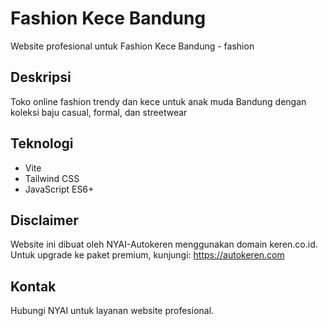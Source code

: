 # Fashion Kece Bandung

Website profesional untuk Fashion Kece Bandung - fashion

## Deskripsi
Toko online fashion trendy dan kece untuk anak muda Bandung dengan koleksi baju casual, formal, dan streetwear

## Teknologi
- Vite
- Tailwind CSS
- JavaScript ES6+

## Disclaimer
Website ini dibuat oleh NYAI-Autokeren menggunakan domain keren.co.id.
Untuk upgrade ke paket premium, kunjungi: https://autokeren.com

## Kontak
Hubungi NYAI untuk layanan website profesional.

